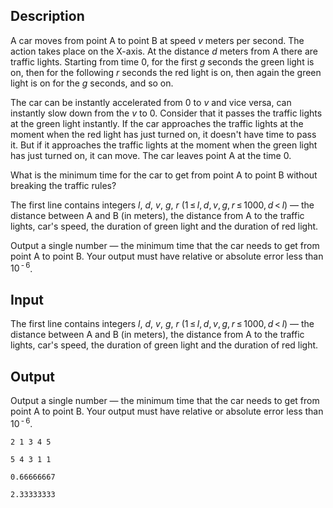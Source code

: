 ## Description

<div><p>A car moves from point A to point B at speed <span class="tex-span"><i>v</i></span> meters per second. The action takes place on the X-axis. At the distance <span class="tex-span"><i>d</i></span> meters from A there are traffic lights. Starting from time 0, for the first <span class="tex-span"><i>g</i></span> seconds the green light is on, then for the following <span class="tex-span"><i>r</i></span> seconds the red light is on, then again the green light is on for the <span class="tex-span"><i>g</i></span> seconds, and so on.</p><p>The car can be instantly accelerated from <span class="tex-span">0</span> to <span class="tex-span"><i>v</i></span> and vice versa, can instantly slow down from the <span class="tex-span"><i>v</i></span> to <span class="tex-span">0</span>. Consider that it passes the traffic lights at the green light instantly. If the car approaches the traffic lights at the moment when the red light has just turned on, it doesn't have time to pass it. But if it approaches the traffic lights at the moment when the green light has just turned on, it can move. The car leaves point A at the time 0.</p><p>What is the minimum time for the car to get from point A to point B without breaking the traffic rules?</p></div><div class="input-specification"><p>The first line contains integers <span class="tex-span"><i>l</i></span>, <span class="tex-span"><i>d</i></span>, <span class="tex-span"><i>v</i></span>, <span class="tex-span"><i>g</i></span>, <span class="tex-span"><i>r</i></span> (<span class="tex-span">1 ≤ <i>l</i>, <i>d</i>, <i>v</i>, <i>g</i>, <i>r</i> ≤ 1000, <i>d</i> &lt; <i>l</i></span>) — the distance between A and B (in meters), the distance from A to the traffic lights, car's speed, the duration of green light and the duration of red light.</p></div><div class="output-specification"><p>Output a single number — the minimum time that the car needs to get from point A to point B. Your output must have relative or absolute error less than <span class="tex-span">10<sup class="upper-index"> - 6</sup></span>.</p></div>

## Input

<p>The first line contains integers <span class="tex-span"><i>l</i></span>, <span class="tex-span"><i>d</i></span>, <span class="tex-span"><i>v</i></span>, <span class="tex-span"><i>g</i></span>, <span class="tex-span"><i>r</i></span> (<span class="tex-span">1 ≤ <i>l</i>, <i>d</i>, <i>v</i>, <i>g</i>, <i>r</i> ≤ 1000, <i>d</i> &lt; <i>l</i></span>) — the distance between A and B (in meters), the distance from A to the traffic lights, car's speed, the duration of green light and the duration of red light.</p>

## Output

<p>Output a single number — the minimum time that the car needs to get from point A to point B. Your output must have relative or absolute error less than <span class="tex-span">10<sup class="upper-index"> - 6</sup></span>.</p>





```input1
2 1 3 4 5

```




```input2
5 4 3 1 1

```




```output1
0.66666667

```




```output2
2.33333333

```


